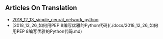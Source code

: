 ## Articles On Translation

- [2018_12_13_simple_neural_network_python](./docs/2018_12_13_simple_neural_network_python.ipynb)
- [2018_12_26_如何用PEP 8编写优雅的Python代码](./docs/2018_12_26_如何用PEP 8编写优雅的Python代码.md)